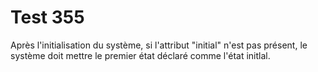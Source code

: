 # Test 355
Après l'initialisation du système, si l'attribut "initial" n'est pas présent, le système doit mettre le premier état déclaré comme l'état initlal.
